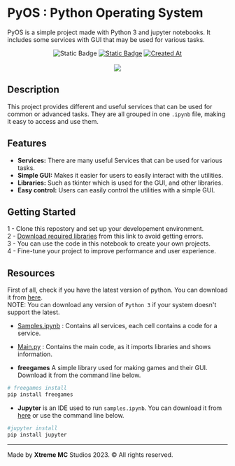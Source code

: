 # PyOS : Python Operating System

PyOS is a simple project made with Python 3 and jupyter notebooks. It includes some services with GUI that may be used for various tasks.

<p align="center">
    <img alt="Static Badge" src="https://img.shields.io/badge/Python-OS-orange">
    <a href="LICENSE.md"><img alt="Static Badge" src="https://img.shields.io/badge/License-MIT-blue"></a>
    <a href="https://github.com/xtreme-mc/pyOS"><img alt="Created At" src="https://img.shields.io/github/created-at/xtreme-mc/pyOS"></a>
    <br><br>
    <img src="assets/logo-pyOS.ico">
</p>

## Description

This project provides different and useful services that can be used for common or advanced tasks. They are all grouped in one `.ipynb` file, making it easy to access and use them.

## Features

- **Services:** There are many useful Services that can be used for various tasks.
- **Simple GUI:** Makes it easier for users to easily interact with the utilities.
- **Libraries:** Such as tkinter which is used for the GUI, and other libraries.
- **Easy control:** Users can easily control the utilities with a simple GUI.

## Getting Started

1 - Clone this repostory and set up your developement environment.\
2 - [Download required libraries](#resources) from this link to avoid getting errors.\
3 - You can use the code in this notebook to create your own projects.\
4 - Fine-tune your project to improve performance and user experience.

<a name="resources"></a>

## Resources
First of all, check if you have the latest version of python. You can download it from [here](https://python.org/downloads).\
NOTE: You can download any version of `Python 3` if your system doesn't support the latest.

- [Samples.ipynb](samples.ipynb) : Contains all services, each cell contains a code for a service.
- [Main.py](main.py) :  Contains the main code, as it imports libraries and shows information.

- **freegames** A simple library used for making games and their GUI. Download it from the command line below.
```powershell
# freegames install
pip install freegames
```
- **Jupyter** is an IDE used to run `samples.ipynb`. You can download it from [here](https://jupyter.org/install) or use the command line below.

```powershell
#jupyter install
pip install jupyter
```

***

Made by **Xtreme MC** Studios 2023. © All rights reserved.
